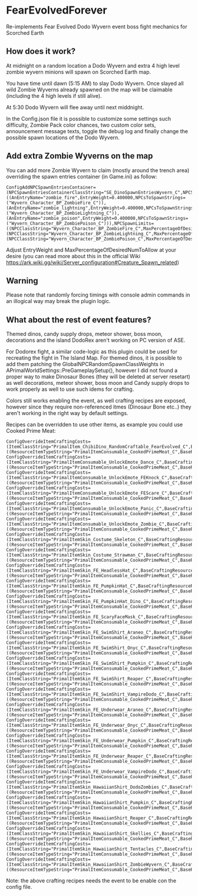 # FearEvolvedForever
Re-implements Fear Evolved Dodo Wyvern event boss fight mechanics for Scorched Earth

## How does it work?
At midnight on a random location a Dodo Wyvern and extra 4 high level zombie wyvern minions will spawn on Scorched Earth map.

You have time until dawn (5:15 AM) to slay Dodo Wyvern. Once slayed all wild Zombie Wyverns already spawned on the map will be claimable (including the 4 high levels if still alive).

At 5:30 Dodo Wyvern will flee away until next middnight.

In the Config.json file it is possible to customize some settings such difficulty, Zombie Pack color chances, two custom color sets, announcement message texts, toggle the debug log and finally change the possible spawn locations of the Dodo Wyvern.

## Add extra Zombie Wyverns on the map
You can add more Zombie Wyvern to claim (mostly around the trench area) overriding the spawn entries container (in Game.ini) as follow:
```
ConfigAddNPCSpawnEntriesContainer=(NPCSpawnEntriesContainerClassString="SE_DinoSpawnEntriesWyvern_C",NPCSpawnEntries=((AnEntryName="zombie_fire",EntryWeight=0.400000,NPCsToSpawnStrings=("Wyvern_Character_BP_ZombieFire_C")),(AnEntryName="zombie_lightning",EntryWeight=0.400000,NPCsToSpawnStrings=("Wyvern_Character_BP_ZombieLightning_C")),(AnEntryName="zombie_poison",EntryWeight=0.400000,NPCsToSpawnStrings=("Wyvern_Character_BP_ZombiePoison_C"))),NPCSpawnLimits=((NPCClassString="Wyvern_Character_BP_ZombieFire_C",MaxPercentageOfDesiredNumToAllow=1.000000),(NPCClassString="Wyvern_Character_BP_ZombieLightning_C",MaxPercentageOfDesiredNumToAllow=1.000000),(NPCClassString="Wyvern_Character_BP_ZombiePoison_C",MaxPercentageOfDesiredNumToAllow=1.000000)))
```
Adjust EntryWeight and MaxPercentageOfDesiredNumToAllow at your desire (you can read more about this in the official Wiki https://ark.wiki.gg/wiki/Server_configuration#Creature_Spawn_related)

## Warning
Please note that randomly forcing timings with console admin commands in an illogical way may break the plugin logic.

## What about the rest of event features?
Themed dinos, candy supply drops, meteor shower, boss moon, decorations and the island DodoRex aren't working on PC version of ASE.

For Dodorex fight, a similar code-logic as this plugin could be used for recreating the fight in The Island Map.
For themed dinos, it is possible to add them patching the GlobalNPCRandomSpawnClassWeights in APrimalWorldSettings::PreGameplaySetup(), however I did not found a proper way to make Dinosaur Bones (they will be deleted at server resetart) as well decorations, meteor shower, boss moon and Candy supply drops to work properly as well to use such idems for crafting.

Colors still works enabling the event, as well crafting recipes are exposed, however since they require non-referenced itmes (Dinosaur Bone etc..) they aren't working in the right way by default settings.

Recipes can be overridden to use other items, as example you could use Cooked Prime Meat:
```
ConfigOverrideItemCraftingCosts=(ItemClassString="PrimalItem_ChibiDino_RandomCraftable_FearEvolved_C",BaseCraftingResourceRequirements=((ResourceItemTypeString="PrimalItemConsumable_CookedPrimeMeat_C",BaseResourceRequirement=6.000000,bCraftingRequireExactResourceType=True)))
ConfigOverrideItemCraftingCosts=(ItemClassString="PrimalItemConsumable_UnlockEmote_Dance_C",BaseCraftingResourceRequirements=((ResourceItemTypeString="PrimalItemConsumable_CookedPrimeMeat_C",BaseResourceRequirement=10.000000,bCraftingRequireExactResourceType=True)))
ConfigOverrideItemCraftingCosts=(ItemClassString="PrimalItemConsumable_UnlockEmote_FEKnock_C",BaseCraftingResourceRequirements=((ResourceItemTypeString="PrimalItemConsumable_CookedPrimeMeat_C",BaseResourceRequirement=10.000000,bCraftingRequireExactResourceType=True)))
ConfigOverrideItemCraftingCosts=(ItemClassString="PrimalItemConsumable_UnlockEmote_FEScare_C",BaseCraftingResourceRequirements=((ResourceItemTypeString="PrimalItemConsumable_CookedPrimeMeat_C",BaseResourceRequirement=10.000000,bCraftingRequireExactResourceType=True)))
ConfigOverrideItemCraftingCosts=(ItemClassString="PrimalItemConsumable_UnlockEmote_Panic_C",BaseCraftingResourceRequirements=((ResourceItemTypeString="PrimalItemConsumable_CookedPrimeMeat_C",BaseResourceRequirement=10.000000,bCraftingRequireExactResourceType=True)))
ConfigOverrideItemCraftingCosts=(ItemClassString="PrimalItemConsumable_UnlockEmote_Zombie_C",BaseCraftingResourceRequirements=((ResourceItemTypeString="PrimalItemConsumable_CookedPrimeMeat_C",BaseResourceRequirement=10.000000,bCraftingRequireExactResourceType=True)))
ConfigOverrideItemCraftingCosts=(ItemClassString="PrimalItemSkin_Costume_Skeleton_C",BaseCraftingResourceRequirements=((ResourceItemTypeString="PrimalItemConsumable_CookedPrimeMeat_C",BaseResourceRequirement=20.000000,bCraftingRequireExactResourceType=True)))
ConfigOverrideItemCraftingCosts=(ItemClassString="PrimalItemSkin_Costume_Strawman_C",BaseCraftingResourceRequirements=((ResourceItemTypeString="PrimalItemConsumable_CookedPrimeMeat_C",BaseResourceRequirement=20.000000,bCraftingRequireExactResourceType=True)))
ConfigOverrideItemCraftingCosts=(ItemClassString="PrimalItemSkin_FE_HeadlessHat_C",BaseCraftingResourceRequirements=((ResourceItemTypeString="PrimalItemConsumable_CookedPrimeMeat_C",BaseResourceRequirement=5.000000,bCraftingRequireExactResourceType=True)))
ConfigOverrideItemCraftingCosts=(ItemClassString="PrimalItemSkin_FE_PumpkinHat_C",BaseCraftingResourceRequirements=((ResourceItemTypeString="PrimalItemConsumable_CookedPrimeMeat_C",BaseResourceRequirement=5.000000,bCraftingRequireExactResourceType=True)))
ConfigOverrideItemCraftingCosts=(ItemClassString="PrimalItemSkin_FE_PumpkinHat_Dino_C",BaseCraftingResourceRequirements=((ResourceItemTypeString="PrimalItemConsumable_CookedPrimeMeat_C",BaseResourceRequirement=5.000000,bCraftingRequireExactResourceType=True)))
ConfigOverrideItemCraftingCosts=(ItemClassString="PrimalItemSkin_FE_ScaryFaceMask_C",BaseCraftingResourceRequirements=((ResourceItemTypeString="PrimalItemConsumable_CookedPrimeMeat_C",BaseResourceRequirement=5.000000,bCraftingRequireExactResourceType=True)))
ConfigOverrideItemCraftingCosts=(ItemClassString="PrimalItemSkin_FE_SwimShirt_Araneo_C",BaseCraftingResourceRequirements=((ResourceItemTypeString="PrimalItemConsumable_CookedPrimeMeat_C",BaseResourceRequirement=5.000000,bCraftingRequireExactResourceType=True)))
ConfigOverrideItemCraftingCosts=(ItemClassString="PrimalItemSkin_FE_SwimShirt_Onyc_C",BaseCraftingResourceRequirements=((ResourceItemTypeString="PrimalItemConsumable_CookedPrimeMeat_C",BaseResourceRequirement=5.000000,bCraftingRequireExactResourceType=True)))
ConfigOverrideItemCraftingCosts=(ItemClassString="PrimalItemSkin_FE_SwimShirt_Pumpkin_C",BaseCraftingResourceRequirements=((ResourceItemTypeString="PrimalItemConsumable_CookedPrimeMeat_C",BaseResourceRequirement=5.000000,bCraftingRequireExactResourceType=True)))
ConfigOverrideItemCraftingCosts=(ItemClassString="PrimalItemSkin_FE_SwimShirt_Reaper_C",BaseCraftingResourceRequirements=((ResourceItemTypeString="PrimalItemConsumable_CookedPrimeMeat_C",BaseResourceRequirement=5.000000,bCraftingRequireExactResourceType=True)))
ConfigOverrideItemCraftingCosts=(ItemClassString="PrimalItemSkin_FE_SwimShirt_VampireDodo_C",BaseCraftingResourceRequirements=((ResourceItemTypeString="PrimalItemConsumable_CookedPrimeMeat_C",BaseResourceRequirement=5.000000,bCraftingRequireExactResourceType=True)))
ConfigOverrideItemCraftingCosts=(ItemClassString="PrimalItemSkin_FE_Underwear_Araneo_C",BaseCraftingResourceRequirements=((ResourceItemTypeString="PrimalItemConsumable_CookedPrimeMeat_C",BaseResourceRequirement=5.000000,bCraftingRequireExactResourceType=True)))
ConfigOverrideItemCraftingCosts=(ItemClassString="PrimalItemSkin_FE_Underwear_Onyc_C",BaseCraftingResourceRequirements=((ResourceItemTypeString="PrimalItemConsumable_CookedPrimeMeat_C",BaseResourceRequirement=5.000000,bCraftingRequireExactResourceType=True)))
ConfigOverrideItemCraftingCosts=(ItemClassString="PrimalItemSkin_FE_Underwear_Pumpkin_C",BaseCraftingResourceRequirements=((ResourceItemTypeString="PrimalItemConsumable_CookedPrimeMeat_C",BaseResourceRequirement=5.000000,bCraftingRequireExactResourceType=True)))
ConfigOverrideItemCraftingCosts=(ItemClassString="PrimalItemSkin_FE_Underwear_Reaper_C",BaseCraftingResourceRequirements=((ResourceItemTypeString="PrimalItemConsumable_CookedPrimeMeat_C",BaseResourceRequirement=5.000000,bCraftingRequireExactResourceType=True)))
ConfigOverrideItemCraftingCosts=(ItemClassString="PrimalItemSkin_FE_Underwear_VampireDodo_C",BaseCraftingResourceRequirements=((ResourceItemTypeString="PrimalItemConsumable_CookedPrimeMeat_C",BaseResourceRequirement=5.000000,bCraftingRequireExactResourceType=True)))
ConfigOverrideItemCraftingCosts=(ItemClassString="PrimalItemSkin_HawaiianShirt_DodoZombies_C",BaseCraftingResourceRequirements=((ResourceItemTypeString="PrimalItemConsumable_CookedPrimeMeat_C",BaseResourceRequirement=5.000000,bCraftingRequireExactResourceType=True)))
ConfigOverrideItemCraftingCosts=(ItemClassString="PrimalItemSkin_HawaiianShirt_Pumpkin_C",BaseCraftingResourceRequirements=((ResourceItemTypeString="PrimalItemConsumable_CookedPrimeMeat_C",BaseResourceRequirement=5.000000,bCraftingRequireExactResourceType=True)))
ConfigOverrideItemCraftingCosts=(ItemClassString="PrimalItemSkin_HawaiianShirt_Reaper_C",BaseCraftingResourceRequirements=((ResourceItemTypeString="PrimalItemConsumable_CookedPrimeMeat_C",BaseResourceRequirement=5.000000,bCraftingRequireExactResourceType=True)))
ConfigOverrideItemCraftingCosts=(ItemClassString="PrimalItemSkin_HawaiianShirt_Skellies_C",BaseCraftingResourceRequirements=((ResourceItemTypeString="PrimalItemConsumable_CookedPrimeMeat_C",BaseResourceRequirement=5.000000,bCraftingRequireExactResourceType=True)))
ConfigOverrideItemCraftingCosts=(ItemClassString="PrimalItemSkin_HawaiianShirt_Tentacles_C",BaseCraftingResourceRequirements=((ResourceItemTypeString="PrimalItemConsumable_CookedPrimeMeat_C",BaseResourceRequirement=5.000000,bCraftingRequireExactResourceType=True)))
ConfigOverrideItemCraftingCosts=(ItemClassString="PrimalItemSkin_HawaiianShirt_ZombieWyvern_C",BaseCraftingResourceRequirements=((ResourceItemTypeString="PrimalItemConsumable_CookedPrimeMeat_C",BaseResourceRequirement=5.000000,bCraftingRequireExactResourceType=True)))
```
Note: the above crafting recipes needs the event to be enable con the config file.
